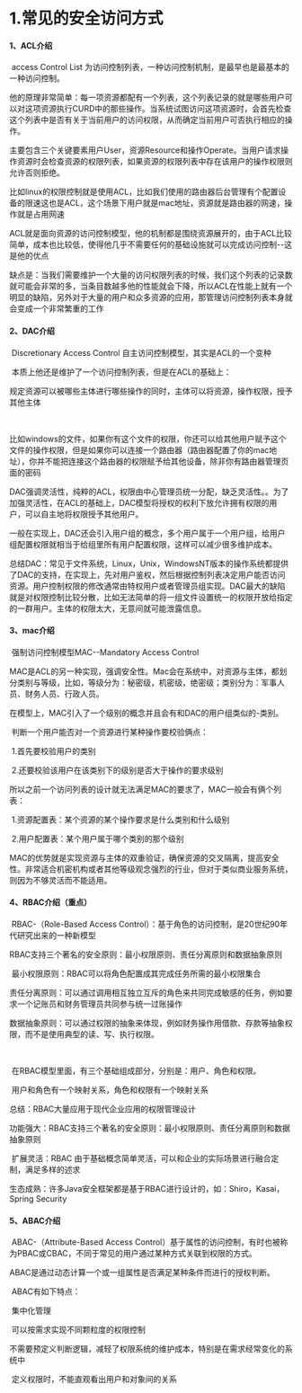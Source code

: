 # 1.常见的安全访问方式



#### 1、ACL介绍

​		access Control List 为访问控制列表，一种访问控制机制，是最早也是最基本的一种访问控制。

​		他的原理非常简单：每一项资源都配有一个列表，这个列表记录的就是哪些用户可以对这项资源执行CURD中的那些操作。当系统试图访问这项资源时，会首先检查这个列表中是否有关于当前用户的访问权限，从而确定当前用户可否执行相应的操作。

​		主要包含三个关键要素用户User，资源Resource和操作Operate。当用户请求操作资源时会检查资源的权限列表，如果资源的权限列表中存在该用户的操作权限则允许否则拒绝。

​		比如linux的权限控制就是使用ACL，比如我们使用的路由器后台管理有个配置设备的限速这也是ACL，这个场景下用户就是mac地址，资源就是路由器的网速，操作就是占用网速

​		ACL就是面向资源的访问控制模型，他的机制都是围绕资源展开的，由于ACL比较简单，成本也比较低，使得他几乎不需要任何的基础设施就可以完成访问控制--这是他的优点

​		缺点是：当我们需要维护一个大量的访问权限列表的时候，我们这个列表的记录数就可能会非常的多，当条目数越多他的性能就会下降，所以ACL在性能上就有一个明显的缺陷，另外对于大量的用户和众多资源的应用，那管理访问控制列表本身就会变成一个非常繁重的工作





#### 2、DAC介绍

​		Discretionary Access Control 自主访问控制模型，其实是ACL的一个变种

​		本质上他还是维护了一个访问控制列表，但是在ACL的基础上：

​			规定资源可以被哪些主体进行哪些操作的同时，主体可以将资源，操作权限，授予其他主体

​		

​		比如windows的文件，如果你有这个文件的权限，你还可以给其他用户赋予这个文件的操作权限，但是如果你可以连接一个路由器（路由器配置了你的mac地址），你并不能把连接这个路由器的权限赋予给其他设备，除非你有路由器管理页面的密码

​		DAC强调灵活性，纯粹的ACL，权限由中心管理员统一分配，缺乏灵活性。。为了加强灵活性，在ACL的基础上，DAC模型将授权的权利下放允许拥有权限的用户，可以自主地将权限授予其他用户。

​		一般在实现上，DAC还会引入用户组的概念，多个用户属于一个用户组，给用户组配置权限就相当于给组里所有用户配置权限，这样可以减少很多维护成本。

​		总结DAC：常见于文件系统，Linux，Unix，WindowsNT版本的操作系统都提供了DAC的支持，在实现上，先对用户鉴权，然后根据控制列表决定用户能否访问资源。用户控制权限的修改通常由特权用户或者管理员组实现。DAC最大的缺陷就是对权限控制比较分散，比如无法简单的将一组文件设置统一的权限开放给指定的一群用户。主体的权限太大，无意间就可能泄露信息。







#### 3、mac介绍

​	强制访问控制模型MAC--Mandatory Access Control

​	MAC是ACL的另一种实现，强调安全性。Mac会在系统中，对资源与主体，都划分类别与等级，比如，等级分为：秘密级，机密级，绝密级；类别分为：军事人员、财务人员、行政人员。

​	在模型上，MAC引入了一个级别的概念并且会有和DAC的用户组类似的-类别。

​	判断一个用户能否对一个资源进行某种操作要校验俩点：

​		1.首先要校验用户的类别

​		2.还要校验该用户在该类别下的级别是否大于操作的要求级别



​	所以之前一个访问列表的设计就无法满足MAC的要求了，MAC一般会有俩个列表：

​		1.资源配置表：某个资源的某个操作要求是什么类别和什么级别

​		2.用户配置表：某个用户属于哪个类别的那个级别



MAC的优势就是实现资源与主体的双重验证，确保资源的交叉隔离，提高安全性。非常适合机密机构或者其他等级观念强烈的行业，但对于类似商业服务系统，则因为不够灵活而不能适用。



#### 4、RBAC介绍（重点）

​	RBAC-（Role-Based Access Control）：基于角色的访问控制，是20世纪90年代研究出来的一种新模型

​	RBAC支持三个著名的安全原则：最小权限原则、责任分离原则和数据抽象原则

​	最小权限原则：RBAC可以将角色配置成其完成任务所需的最小权限集合

​	责任分离原则：可以通过调用相互独立互斥的角色来共同完成敏感的任务，例如要求一个记账员和财务管理员共同参与统一过账操作

​	数据抽象原则：可以通过权限的抽象来体现，例如财务操作用借款、存款等抽象权限，而不是使用典型的读、写、执行权限。

​	

​	在RBAC模型里面，有三个基础组成部分，分别是：用户、角色和权限。

​		用户和角色有一个映射关系，角色和权限有一个映射关系



总结：RBAC大量应用于现代企业应用的权限管理设计

​			功能强大：RBAC支持三个著名的安全原则：最小权限原则、责任分离原则和数据抽象原则

​			扩展灵活：RBAC 由于基础概念简单灵活，可以和企业的实际场景进行融合定制，满足多样的述求

​			生态成熟：许多Java安全框架都是基于RBAC进行设计的，如：Shiro，Kasai，Spring Security



#### 5、ABAC介绍

​	ABAC-（Attribute-Based Access Control）基于属性的访问控制，有时也被称为PBAC或CBAC，不同于常见的用户通过某种方式关联到权限的方式。

​	ABAC是通过动态计算一个或一组属性是否满足某种条件而进行的授权判断。



​	ABAC有如下特点：

​			集中化管理

​			可以按需求实现不同颗粒度的权限控制

​			不需要预定义判断逻辑，减轻了权限系统的维护成本，特别是在需求经常变化的系统中

​			定义权限时，不能直观看出用户和对象间的关系





















































































































